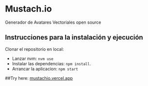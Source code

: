 # Mustach.io
Generador de Avatares Vectoriales open source

## Instrucciones para la instalación y ejecución
Clonar el repositorio en local:
- Lanzar nvm: `nvm use`
- Instalar las dependencias: `npm install`.
- Arrancar la aplicacion: `npm start`

##Try here: [mustachio.vercel.app](https://mustachio.vercel.app/)
